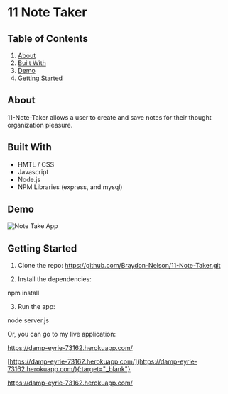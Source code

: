 # 11 Note Taker

## Table of Contents

1. [About](#about)
2. [Built With](#built-with)
3. [Demo](#demo)
4. [Getting Started](#getting-started)

## About

11-Note-Taker allows a user to create and save notes for their thought organization pleasure.

## Built With

* HMTL / CSS
* Javascript
* Node.js
* NPM Libraries (express, and mysql)

## Demo

![Note Take App](./public/assets/imgs/note-taker-view.gif "Note Take App")

## Getting Started

1. Clone the repo:
https://github.com/Braydon-Nelson/11-Note-Taker.git

2. Install the dependencies:

npm install

3. Run the app:

node server.js

Or, you can go to my live application:

https://damp-eyrie-73162.herokuapp.com/

[https://damp-eyrie-73162.herokuapp.com/](https://damp-eyrie-73162.herokuapp.com/){:target="_blank"}

<a href="https://damp-eyrie-73162.herokuapp.com/" target="_blank">https://damp-eyrie-73162.herokuapp.com/</a>

